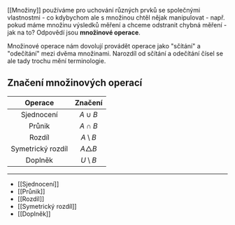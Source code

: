 [[Množiny]] používáme pro uchování různých prvků se společnými vlastnostmi - co kdybychom ale s množinou chtěl nějak manipulovat - např. pokud máme množinu výsledků měření a chceme odstranit chybná měření - jak na to? Odpovědí jsou **množinové operace**.

Množinové operace nám dovolují provádět operace jako "sčítání" a "odečítání" mezi dvěma množinami. Narozdíl od sčítání a odečítání čísel se ale tady trochu mění terminologie.

## Značení množinových operací
|Operace|Značení|
|:--:|:--:|
|Sjednocení|$A\cup{B}$|
|Průnik|$A\cap{B}$|
|Rozdíl|$A\setminus{B}$|
|Symetrický rozdíl|$A\triangle{B}$|
|Doplněk|$U\setminus{B}$|

---
- [[Sjednocení]]
- [[Průnik]]
- [[Rozdíl]]
- [[Symetrický rozdíl]]
- [[Doplněk]]